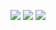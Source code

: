 <p align="center">
   <img src="https://github-readme-stats.vercel.app/api/top-langs/?username=ignasKavaliauskas&hide=java&line_height=33" />
  <img  src="https://github-readme-stats.vercel.app/api?username=ignasKavaliauskas&show_icons=true&line_height=33" />
  <img  src="https://komarev.com/ghpvc/?username=ignasKavaliauskas&style=flat-square" />
</p>
